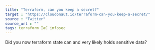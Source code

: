 ```yaml
---
title: "Terraform, can you keep a secret?"
target : "https://cloudonaut.io/terraform-can-you-keep-a-secret/"
source : "Twitter"
source_url : ""
tags: terraform IaC infosec
---
```


Did you now terraform state can and very likely holds sensitive data?